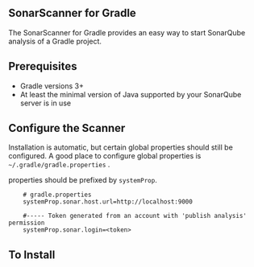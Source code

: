 ## SonarScanner for Gradle

The SonarScanner for Gradle provides an easy way to start SonarQube analysis of a Gradle project. 

## Prerequisites
   - Gradle versions 3+
   - At least the minimal version of Java supported by your SonarQube server is in use 


## Configure the Scanner
Installation is automatic, but certain global properties should still be configured. A good place to configure global properties is `~/.gradle/gradle.properties` .

properties should be prefixed by `systemProp`.

```
    # gradle.properties
    systemProp.sonar.host.url=http://localhost:9000
 
    #----- Token generated from an account with 'publish analysis' permission
    systemProp.sonar.login=<token>

```


## To Install

